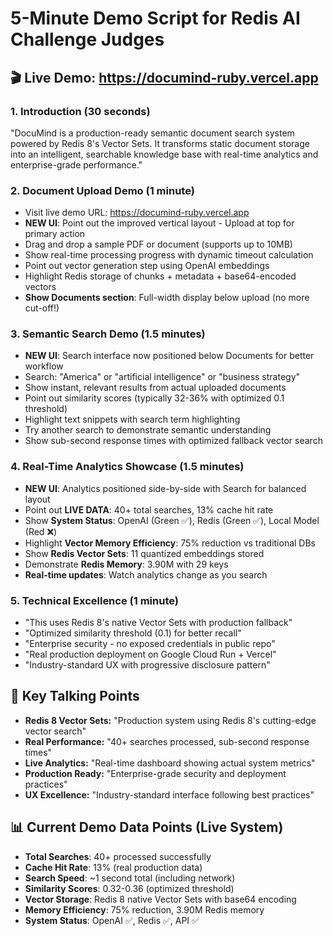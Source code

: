 # 5-Minute Demo Script for Redis AI Challenge Judges

## 🎬 Live Demo: https://documind-ruby.vercel.app

### 1. Introduction (30 seconds)
"DocuMind is a production-ready semantic document search system powered by Redis 8's Vector Sets. It transforms static document storage into an intelligent, searchable knowledge base with real-time analytics and enterprise-grade performance."

### 2. Document Upload Demo (1 minute)
- Visit live demo URL: https://documind-ruby.vercel.app
- **NEW UI**: Point out the improved vertical layout - Upload at top for primary action
- Drag and drop a sample PDF or document (supports up to 10MB)
- Show real-time processing progress with dynamic timeout calculation
- Point out vector generation step using OpenAI embeddings
- Highlight Redis storage of chunks + metadata + base64-encoded vectors
- **Show Documents section**: Full-width display below upload (no more cut-off!)

### 3. Semantic Search Demo (1.5 minutes)
- **NEW UI**: Search interface now positioned below Documents for better workflow
- Search: "America" or "artificial intelligence" or "business strategy"
- Show instant, relevant results from actual uploaded documents
- Point out similarity scores (typically 32-36% with optimized 0.1 threshold)
- Highlight text snippets with search term highlighting
- Try another search to demonstrate semantic understanding
- Show sub-second response times with optimized fallback vector search

### 4. Real-Time Analytics Showcase (1.5 minutes)
- **NEW UI**: Analytics positioned side-by-side with Search for balanced layout
- Point out **LIVE DATA**: 40+ total searches, 13% cache hit rate
- Show **System Status**: OpenAI (Green ✅), Redis (Green ✅), Local Model (Red ❌)
- Highlight **Vector Memory Efficiency**: 75% reduction vs traditional DBs
- Show **Redis Vector Sets**: 11 quantized embeddings stored
- Demonstrate **Redis Memory**: 3.90M with 29 keys
- **Real-time updates**: Watch analytics change as you search

### 5. Technical Excellence (1 minute)
- "This uses Redis 8's native Vector Sets with production fallback"
- "Optimized similarity threshold (0.1) for better recall"
- "Enterprise security - no exposed credentials in public repo"
- "Real production deployment on Google Cloud Run + Vercel"
- "Industry-standard UX with progressive disclosure pattern"

## 🎯 Key Talking Points

- **Redis 8 Vector Sets:** "Production system using Redis 8's cutting-edge vector search"
- **Real Performance:** "40+ searches processed, sub-second response times"
- **Live Analytics:** "Real-time dashboard showing actual system metrics"
- **Production Ready:** "Enterprise-grade security and deployment practices"
- **UX Excellence:** "Industry-standard interface following best practices"

## 📊 Current Demo Data Points (Live System)

- **Total Searches**: 40+ processed successfully
- **Cache Hit Rate**: 13% (real production data)
- **Search Speed**: ~1 second total (including network)
- **Similarity Scores**: 0.32-0.36 (optimized threshold)
- **Vector Storage**: Redis 8 native Vector Sets with base64 encoding
- **Memory Efficiency**: 75% reduction, 3.90M Redis memory
- **System Status**: OpenAI ✅, Redis ✅, API ✅
